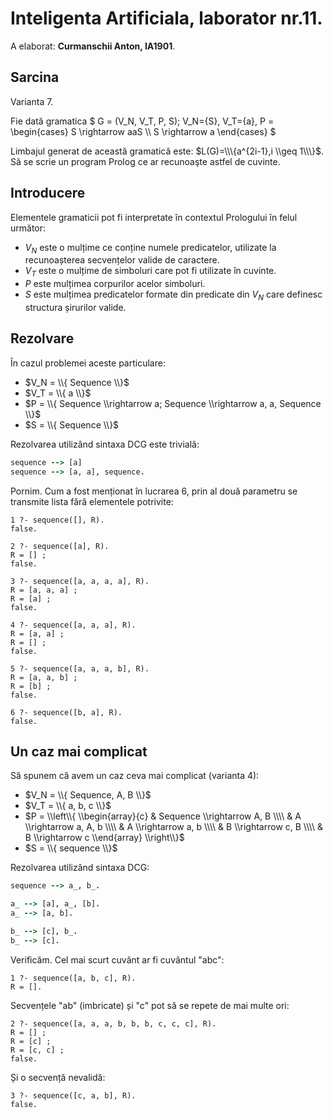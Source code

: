 # Inteligenta Artificiala, laborator nr.11.

A elaborat: **Curmanschii Anton, IA1901**.

## Sarcina

Varianta 7.

Fie dată gramatica 
$
G = (V_N, V_T, P, S); V_N={S}, V_T={a}, 
P =
\\begin{cases}
S \\rightarrow aaS \\\\
S \\rightarrow a
\\end{cases}
$

Limbajul generat de această gramatică este: 
$L(G)=\\\{a^{2i-1},i \\geq 1\\\}$. 
Să se scrie un program Prolog ce ar recunoaşte astfel de cuvinte.


## Introducere

Elementele gramaticii pot fi interpretate în contextul Prologului în felul următor:
- $V_N$ este o mulțime ce conține numele predicatelor, utilizate la recunoașterea secvențelor valide de caractere.
- $V_T$ este o mulțime de simboluri care pot fi utilizate în cuvinte.
- $P$ este mulțimea corpurilor acelor simboluri.
- $S$ este mulțimea predicatelor formate din predicate din $V_N$ care definesc structura șirurilor valide.


## Rezolvare

În cazul problemei aceste particulare:
- $V_N = \\{ Sequence \\}$
- $V_T = \\{ a \\}$
- $P = \\{ Sequence \\rightarrow a; Sequence \\rightarrow a, a, Sequence \\}$
- $S = \\{ Sequence \\}$

Rezolvarea utilizând sintaxa DCG este trivială:
```prolog
sequence --> [a]
sequence --> [a, a], sequence.
```

Pornim. Cum a fost menționat în lucrarea 6, prin al două parametru se transmite lista fără elementele potrivite:
```
1 ?- sequence([], R).            
false.                           
                                 
2 ?- sequence([a], R).           
R = [] ;                         
false.                           
                                 
3 ?- sequence([a, a, a, a], R).  
R = [a, a, a] ;                  
R = [a] ;                        
false.                           
                                 
4 ?- sequence([a, a, a], R).     
R = [a, a] ;                     
R = [] ;                         
false.                           
                                 
5 ?- sequence([a, a, a, b], R).  
R = [a, a, b] ;                  
R = [b] ;                        
false.                           
                                 
6 ?- sequence([b, a], R).        
false.
```

## Un caz mai complicat

Să spunem că avem un caz ceva mai complicat (varianta 4):
- $V_N = \\{ Sequence, A, B \\}$
- $V_T = \\{ a, b, c \\}$
- $P = \\left\\{
\\begin{array}{c}
    & Sequence \\rightarrow A, B \\\\
    & A \\rightarrow a, A, b \\\\
    & A \\rightarrow a, b \\\\
    & B \\rightarrow c, B \\\\
    & B \\rightarrow c
\\end{array} \\right\\}$
- $S = \\{ sequence \\}$

Rezolvarea utilizând sintaxa DCG:
```prolog
sequence --> a_, b_.

a_ --> [a], a_, [b].
a_ --> [a, b].

b_ --> [c], b_.
b_ --> [c].
```

Verificăm. Cel mai scurt cuvânt ar fi cuvântul "abc":
```
1 ?- sequence([a, b, c], R).
R = [].
```

Secvențele "ab" (imbricate) și "c" pot să se repete de mai multe ori:
```
2 ?- sequence([a, a, a, b, b, b, c, c, c], R).
R = [] ;
R = [c] ;
R = [c, c] ;
false.
```

Și o secvență nevalidă:
```
3 ?- sequence([c, a, b], R).
false.
```
